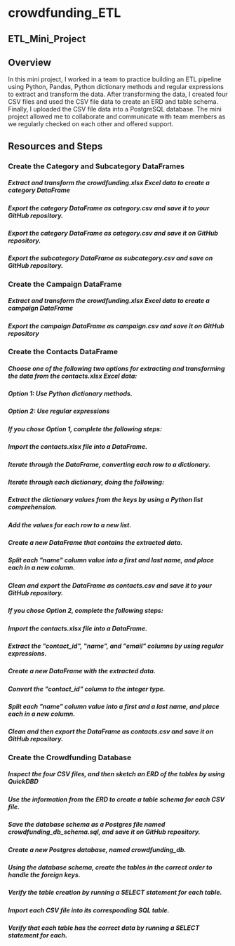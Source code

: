 # crowdfunding_ETL
## ETL_Mini_Project

## Overview
In this mini project, I worked in a team to practice building an ETL pipeline using Python, Pandas, Python dictionary methods and regular expressions to extract and transform the data. After transforming the data, I created four CSV files and used the CSV file data to create an ERD and table schema. Finally, I uploaded the CSV file data into a PostgreSQL database. The mini project allowed me to collaborate and communicate with team members as we regularly checked on each other and offered support.
## Resources and Steps
### Create the Category and Subcategory DataFrames
##### Extract and transform the crowdfunding.xlsx Excel data to create a category DataFrame
##### Export the category DataFrame as category.csv and save it to your GitHub repository.
##### Export the category DataFrame as category.csv and save it on GitHub repository.
##### Export the subcategory DataFrame as subcategory.csv and save on GitHub repository.

### Create the Campaign DataFrame
##### Extract and transform the crowdfunding.xlsx Excel data to create a campaign DataFrame
##### Export the campaign DataFrame as campaign.csv and save it on GitHub repository

### Create the Contacts DataFrame
##### Choose one of the following two options for extracting and transforming the data from the contacts.xlsx Excel data:

##### Option 1: Use Python dictionary methods.
##### Option 2: Use regular expressions

##### If you chose Option 1, complete the following steps:
##### Import the contacts.xlsx file into a DataFrame.
##### Iterate through the DataFrame, converting each row to a dictionary.
##### Iterate through each dictionary, doing the following:
##### Extract the dictionary values from the keys by using a Python list comprehension.
##### Add the values for each row to a new list.
##### Create a new DataFrame that contains the extracted data.
##### Split each "name" column value into a first and last name, and place each in a new column.
##### Clean and export the DataFrame as contacts.csv and save it to your GitHub repository.
##### If you chose Option 2, complete the following steps:
##### Import the contacts.xlsx file into a DataFrame.
##### Extract the "contact_id", "name", and "email" columns by using regular expressions.
##### Create a new DataFrame with the extracted data.
##### Convert the "contact_id" column to the integer type.
##### Split each "name" column value into a first and a last name, and place each in a new column.
##### Clean and then export the DataFrame as contacts.csv and save it on GitHub repository.

### Create the Crowdfunding Database
##### Inspect the four CSV files, and then sketch an ERD of the tables by using QuickDBD 
##### Use the information from the ERD to create a table schema for each CSV file.
##### Save the database schema as a Postgres file named crowdfunding_db_schema.sql, and save it on GitHub repository.
##### Create a new Postgres database, named crowdfunding_db.
##### Using the database schema, create the tables in the correct order to handle the foreign keys.
##### Verify the table creation by running a SELECT statement for each table.
##### Import each CSV file into its corresponding SQL table.
##### Verify that each table has the correct data by running a SELECT statement for each.

